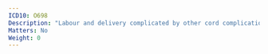 ```yaml
---
ICD10: O698
Description: "Labour and delivery complicated by other cord complications"
Matters: No
Weight: 0
---
```

